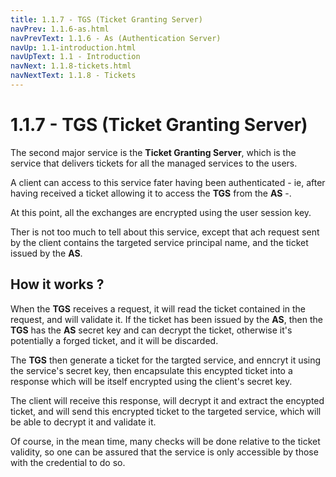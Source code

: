 ```yaml
---
title: 1.1.7 - TGS (Ticket Granting Server)
navPrev: 1.1.6-as.html
navPrevText: 1.1.6 - As (Authentication Server)
navUp: 1.1-introduction.html
navUpText: 1.1 - Introduction
navNext: 1.1.8-tickets.html
navNextText: 1.1.8 - Tickets
---
```


# 1.1.7 - TGS (Ticket Granting Server)

The second major service is the **Ticket Granting Server**, which is the service that delivers tickets for all the managed services to the users.

A client can access to this service fater having been authenticated - ie, after having received a ticket allowing it to access the **TGS** from the **AS** -.

At this point, all the exchanges are encrypted using the user session key. 

Ther  is not too much to tell about this service, except that ach request sent by the client contains the targeted service principal name, and the ticket issued by the **AS**.

## How it works ?

When the **TGS** receives a request, it will read the ticket contained in the request, and will validate it. If the ticket has been issued by the **AS**, then the **TGS** has the **AS** secret key and can decrypt the ticket, otherwise it's potentially a forged ticket, and it will be discarded.

The **TGS** then generate a ticket for the targted service, and enncryt it using the service's secret key, then encapsulate this encypted ticket into a response which will be itself encrypted using the client's secret key.

The client will receive this response, will decrypt it and extract the encypted ticket, and will send this encrypted ticket to the targeted service, which will be able to decrypt it and validate it.

Of course, in the mean time, many checks will be done relative to the ticket validity, so one can be assured that the service is only accessible by those with the credential to do so.

